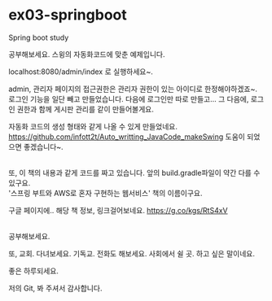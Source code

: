 # ex03-springboot
Spring boot study

공부해보세요. 스윙의 자동화코드에 맞춘 예제입니다.


localhost:8080/admin/index 로 실행하세요~.

admin, 관리자 페이지의 접근권한은 관리자 권한이 있는 아이디로 한정해야하겠죠~.
로그인 기능을 일단 빼고 만들었습니다. 다음에 로그인만 따로 만들고...
그 다음에, 로그인 권한과 함께 게시판 관리를 같이 만들어볼게요.


자동화 코드의 생성 형태와 같게 나올 수 있게 만들었네요.
https://github.com/infott2t/Auto_writting_JavaCode_makeSwing
도움이 되었으면 좋겠습니다~.

<br/>
또, 이 책의 내용과 같게 코드를 짜고 있습니다. 앞의 build.gradle파일이 약간 다를 수 있구요.
<br/>
'스프링 부트와 AWS로 혼자 구현하는 웹서비스' 책의 이름이구요. 

구글 페이지에.. 해당 책 정보, 링크걸어보네요. https://g.co/kgs/RtS4xV 

<br/>
공부해보세요.
<br/>



또, 교회. 다녀보세요. 기독교. 전화도 해보세요. 사회에서 쉴 곳. 하고 싶은 말이네요.


좋은 하루되세요.


저의 Git, 봐 주셔서 감사합니다.
